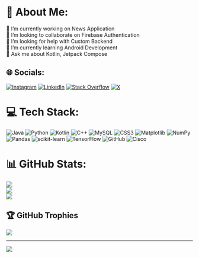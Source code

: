 # 💫 About Me:
🔭 I’m currently working on News Application<br>👯 I’m looking to collaborate on Firebase Authentication<br>🤝 I’m looking for help with Custom Backend<br>🌱 I’m currently learning Android Development<br>💬 Ask me about Kotlin, Jetpack Compose


## 🌐 Socials:
[![Instagram](https://img.shields.io/badge/Instagram-%23E4405F.svg?logo=Instagram&logoColor=white)](https://instagram.com/Uttk@rsh_Chugh) [![LinkedIn](https://img.shields.io/badge/LinkedIn-%230077B5.svg?logo=linkedin&logoColor=white)](https://linkedin.com/in/uttkarshchugh) [![Stack Overflow](https://img.shields.io/badge/-Stackoverflow-FE7A16?logo=stack-overflow&logoColor=white)](https://stackoverflow.com/users/Uttkarsh) [![X](https://img.shields.io/badge/X-black.svg?logo=X&logoColor=white)](https://x.com/@uttkarsh_chugh) 

# 💻 Tech Stack:
![Java](https://img.shields.io/badge/java-%23ED8B00.svg?style=flat&logo=openjdk&logoColor=white) ![Python](https://img.shields.io/badge/python-3670A0?style=flat&logo=python&logoColor=ffdd54) ![Kotlin](https://img.shields.io/badge/kotlin-%237F52FF.svg?style=flat&logo=kotlin&logoColor=white) ![C++](https://img.shields.io/badge/c++-%2300599C.svg?style=flat&logo=c%2B%2B&logoColor=white) ![MySQL](https://img.shields.io/badge/mysql-4479A1.svg?style=flat&logo=mysql&logoColor=white) ![CSS3](https://img.shields.io/badge/css3-%231572B6.svg?style=flat&logo=css3&logoColor=white) ![Matplotlib](https://img.shields.io/badge/Matplotlib-%23ffffff.svg?style=flat&logo=Matplotlib&logoColor=black) ![NumPy](https://img.shields.io/badge/numpy-%23013243.svg?style=flat&logo=numpy&logoColor=white) ![Pandas](https://img.shields.io/badge/pandas-%23150458.svg?style=flat&logo=pandas&logoColor=white) ![scikit-learn](https://img.shields.io/badge/scikit--learn-%23F7931E.svg?style=flat&logo=scikit-learn&logoColor=white) ![TensorFlow](https://img.shields.io/badge/TensorFlow-%23FF6F00.svg?style=flat&logo=TensorFlow&logoColor=white) ![GitHub](https://img.shields.io/badge/github-%23121011.svg?style=flat&logo=github&logoColor=white) ![Cisco](https://img.shields.io/badge/cisco-%23049fd9.svg?style=flat&logo=cisco&logoColor=black)
# 📊 GitHub Stats:
![](https://github-readme-stats.vercel.app/api?username=uttkarsh08&theme=dark&hide_border=false&include_all_commits=false&count_private=false)<br/>
![](https://github-readme-streak-stats.herokuapp.com/?user=uttkarsh08&theme=dark&hide_border=false)<br/>
![](https://github-readme-stats.vercel.app/api/top-langs/?username=uttkarsh08&theme=dark&hide_border=false&include_all_commits=false&count_private=false&layout=compact)

## 🏆 GitHub Trophies
![](https://github-profile-trophy.vercel.app/?username=uttkarsh08&theme=radical&no-frame=false&no-bg=false&margin-w=4)

---
[![](https://visitcount.itsvg.in/api?id=uttkarsh08&icon=5&color=0)](https://visitcount.itsvg.in)

<!-- Proudly created with GPRM ( https://gprm.itsvg.in ) -->
